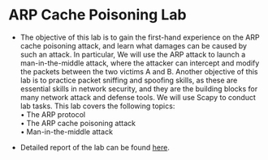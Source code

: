 # ARP Cache Poisoning Lab
- The objective of this lab is to gain the first-hand experience on the ARP cache poisoning
attack, and learn what damages can be caused by such an attack. In particular, We will use the ARP
attack to launch a man-in-the-middle attack, where the attacker can intercept and modify the packets between
the two victims A and B. Another objective of this lab is to practice packet sniffing and spoofing
skills, as these are essential skills in network security, and they are the building blocks for many network
attack and defense tools. We will use Scapy to conduct lab tasks. This lab covers the following topics:<br/>
• The ARP protocol<br/>
• The ARP cache poisoning attack<br/>
• Man-in-the-middle attack

- Detailed report of the lab can be found [here](https://github.com/MohammedMutahar-Mujahid/seedlabs/blob/main/ARP%20Cache%20Poisoning%20Attack/ARP%20Cache%20Poisoning%20Attack%20Lab.pdf).
